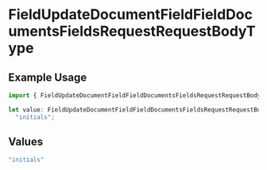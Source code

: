 # FieldUpdateDocumentFieldFieldDocumentsFieldsRequestRequestBodyType

## Example Usage

```typescript
import { FieldUpdateDocumentFieldFieldDocumentsFieldsRequestRequestBodyType } from "@documenso/sdk-typescript/models/operations";

let value: FieldUpdateDocumentFieldFieldDocumentsFieldsRequestRequestBodyType =
  "initials";
```

## Values

```typescript
"initials"
```